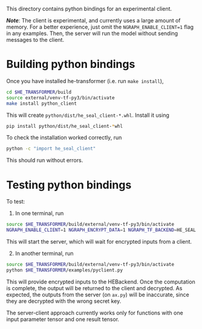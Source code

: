 This directory contains python bindings for an experimental client.

***Note***: The client is experimental, and currently uses a large amount of memory.
For a better experience, just omit the `NGRAPH_ENABLE_CLIENT=1` flag in any examples. Then, the server will run the model without sending messages to the client.

# Building python bindings
Once you have installed he-transformer (i.e. run `make install`),
```bash
cd $HE_TRANSFORMER/build
source external/venv-tf-py3/bin/activate
make install python_client
```
This will create `python/dist/he_seal_client-*.whl`. Install it using
```bash
pip install python/dist/he_seal_client-*whl
```
To check the installation worked correctly, run
```bash
python -c "import he_seal_client"
```
This should run without errors.

# Testing python bindings
To test:
  1. In one terminal, run
  ```bash
source $HE_TRANSFORMER/build/external/venv-tf-py3/bin/activate
NGRAPH_ENABLE_CLIENT=1 NGRAPH_ENCRYPT_DATA=1 NGRAPH_TF_BACKEND=HE_SEAL python $HE_TRANSFORMER/examples/ax.py
  ```

  This will start the server, which will wait for encrypted inputs from a client.

  2. In another terminal, run
  ```bash
source $HE_TRANSFORMER/build/external/venv-tf-py3/bin/activate
python $HE_TRANSFORMER/examples/pyclient.py
  ```

  This will provide encrypted inputs to the HEBackend. Once the computation is complete, the output will be returned to the client and decrypted. As expected, the outputs from the server (on `ax.py`) will be inaccurate, since they are decrypted with the wrong secret key.

  The server-client approach currently works only for functions with one input parameter tensor and one result tensor.